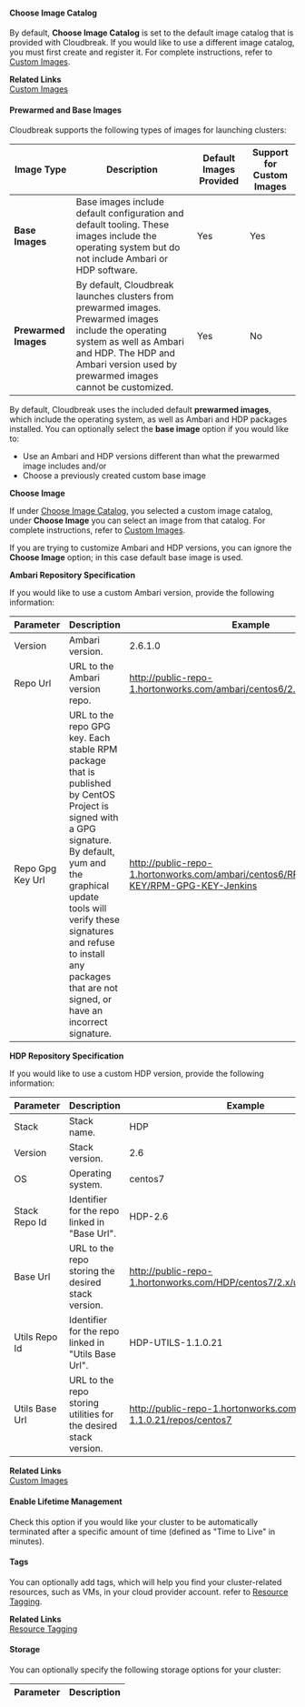#### Choose Image Catalog

By default, **Choose Image Catalog** is set to the default image catalog that is provided with Cloudbreak. If you would like to use a different image catalog, you must first create and register it. For complete instructions, refer to [Custom Images](images.md).

**Related Links**     
[Custom Images](images.md)  


#### Prewarmed and Base Images 

Cloudbreak supports the following types of images for launching clusters:

| Image Type | Description | Default Images Provided | Support for Custom Images |
|---|---|---|---|
| **Base Images** | Base images include default configuration and default tooling. These images include the operating system but do not include Ambari or HDP software. | Yes | Yes | 
| **Prewarmed Images** | By default, Cloudbreak launches clusters from prewarmed images. Prewarmed images include the operating system as well as Ambari and HDP. The HDP and Ambari version used by prewarmed images cannot be customized. | Yes | No |

By default, Cloudbreak uses the included default **prewarmed images**, which include the operating system, as well as
Ambari and HDP packages installed. You can optionally select the **base image** option if you would like to:

* Use an Ambari and HDP versions different than what the prewarmed image includes and/or  
* Choose a previously created custom base image

[Comment]: <> (Removed: If you would like to use Ambari <b>2.6.1</b>, use the version provided by default in the Cloudbreak web UI, or newer.)

**Choose Image**  

If under [Choose Image Catalog](#choose-image-catalog), you selected a custom image catalog, under **Choose Image** you can select an image from that catalog. For complete instructions, refer to [Custom Images](images.md). 

If you are trying to customize Ambari and HDP versions, you can ignore the **Choose Image** option; in this case default base image is used.

**Ambari Repository Specification**

If you would like to use a custom Ambari version, provide the following information: 

| Parameter | Description | Example |
|---|---|---|
| Version | Ambari version. | 2.6.1.0 |
| Repo Url | URL to the Ambari version repo. | http://public-repo-1.hortonworks.com/ambari/centos6/2.x/updates/2.6.1.0 |
| Repo Gpg Key Url | URL to the repo GPG key. Each stable RPM package that is published by CentOS Project is signed with a GPG signature. By default, yum and the graphical update tools will verify these signatures and refuse to install any packages that are not signed, or have an incorrect signature. | http://public-repo-1.hortonworks.com/ambari/centos6/RPM-GPG-KEY/RPM-GPG-KEY-Jenkins | 

**HDP Repository Specification**

If you would like to use a custom HDP version, provide the following information: 

| Parameter | Description | Example | 
|---|---|--|
| Stack | Stack name. | HDP |
| Version | Stack version. | 2.6 |
| OS | Operating system. | centos7 |
| Stack Repo Id | Identifier for the repo linked in "Base Url". | HDP-2.6 |
| Base Url | URL to the repo storing the desired stack version. | http://public-repo-1.hortonworks.com/HDP/centos7/2.x/updates/2.6.1.0 |
| Utils Repo Id | Identifier for the repo linked in "Utils Base Url". | HDP-UTILS-1.1.0.21|
| Utils Base Url | URL to the repo storing utilities for the desired stack version. | http://public-repo-1.hortonworks.com/HDP-UTILS-1.1.0.21/repos/centos7 |  

[Comment]: <> (THE LZO AND GPL REPO STUFF WILL END UP HERE RMP-10635 and BUG-95132)

**Related Links**      
[Custom Images](images.md)      


#### Enable Lifetime Management 

Check this option if you would like your cluster to be automatically terminated after a specific amount of time (defined as "Time to Live" in minutes). 

[Comment]: <> (Need to Update this based on pending changes and specify: When does Cloudbreak start counting the TTL, does the time when the cluster is stopped count towards this TTL.)


#### Tags

You can optionally add tags, which will help you find your cluster-related resources, such as VMs, in your cloud provider account. refer to [Resource Tagging](tags.md).

**Related Links**      
[Resource Tagging](tags.md) 
   
   

#### Storage

You can optionally specify the following storage options for your cluster:

| Parameter | Description |
|---|---|